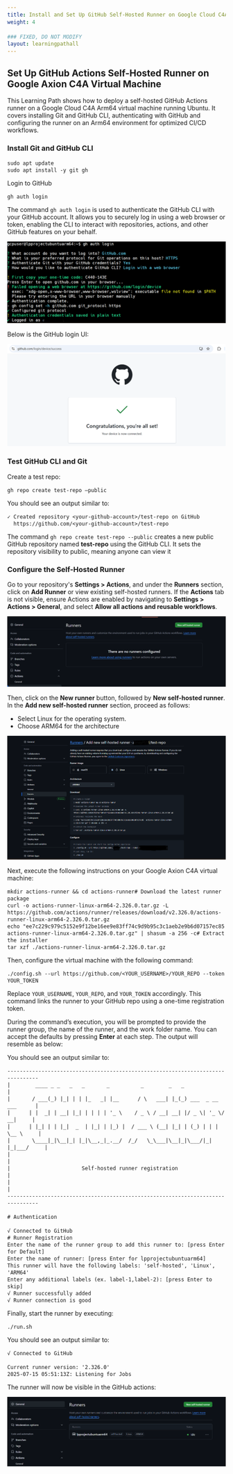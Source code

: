 ```yaml
---
title: Install and Set Up GitHub Self-Hosted Runner on Google Cloud C4A Virtual Machine
weight: 4

### FIXED, DO NOT MODIFY
layout: learningpathall
---
```



## Set Up GitHub Actions Self-Hosted Runner on Google Axion C4A Virtual Machine

This Learning Path shows how to deploy a self-hosted GitHub Actions runner on a Google Cloud C4A Arm64 virtual machine running Ubuntu. It covers installing Git and GitHub CLI, authenticating with GitHub and configuring the runner on an Arm64 environment for optimized CI/CD workflows.

### Install Git and GitHub CLI 
```console
sudo apt update 
sudo apt install -y git gh
```
Login to GitHub
```console
gh auth login 
 ```
The command `gh auth login` is used to authenticate the GitHub CLI with your GitHub account. It allows you to securely log in using a web browser or token, enabling the CLI to interact with repositories, actions, and other GitHub features on your behalf.

![Login to GitHub](./images/gh-auth.png)

Below is the GitHub login UI:

![GitHub UI](./images/login-page.png)

### Test GitHub CLI and Git 
Create a test repo: 
```console
gh repo create test-repo –public
```
You should see an output similar to:
```output
✓ Created repository <your-github-account>/test-repo on GitHub
  https://github.com/<your-github-account>/test-repo
```

The command `gh repo create test-repo --public` creates a new public GitHub repository named **test-repo** using the GitHub CLI. It sets the repository visibility to public, meaning anyone can view it 

### Configure the Self-Hosted Runner
Go to your repository's **Settings > Actions**, and under the **Runners** section, click on **Add Runner** or view existing self-hosted runners.
If the **Actions** tab is not visible, ensure Actions are enabled by navigating to **Settings > Actions > General**, and select **Allow all actions and reusable workflows**.

![runner](./images/newsh-runner.png)

Then, click on the **New runner** button, followed by **New self-hosted runner**. In the **Add new self-hosted runner** section, proceed as follows:
- Select Linux for the operating system.
- Choose ARM64 for the architecture

![new-runner](./images/new-runner.png)

Next, execute the following instructions on your Google Axion C4A virtual machine:
```console
mkdir actions-runner && cd actions-runner# Download the latest runner package
curl -o actions-runner-linux-arm64-2.326.0.tar.gz -L https://github.com/actions/runner/releases/download/v2.326.0/actions-runner-linux-arm64-2.326.0.tar.gz
echo "ee7c229c979c5152e9f12be16ee9e83ff74c9d9b95c3c1aeb2e9b6d07157ec85  actions-runner-linux-arm64-2.326.0.tar.gz" | shasum -a 256 -c# Extract the installer
tar xzf ./actions-runner-linux-arm64-2.326.0.tar.gz
```
Then, configure the virtual machine with the following command:

```console
./config.sh --url https://github.com/<YOUR_USERNAME>/YOUR_REPO --token YOUR_TOKEN
```
Replace `YOUR_USERNAME`, `YOUR_REPO`, and `YOUR_TOKEN` accordingly.
This command links the runner to your GitHub repo using a one-time registration token.

During the command’s execution, you will be prompted to provide the runner group, the name of the runner, and the work folder name. You can accept the defaults by pressing **Enter** at each step. The output will resemble as below:

You should see an output similar to:

```output
--------------------------------------------------------------------------------
|        ____ _ _   _   _       _          _        _   _                      |
|       / ___(_) |_| | | |_   _| |__      / \   ___| |_(_) ___  _ __  ___      |
|      | |  _| | __| |_| | | | | '_ \    / _ \ / __| __| |/ _ \| '_ \/ __|     |
|      | |_| | | |_|  _  | |_| | |_) |  / ___ \ (__| |_| | (_) | | | \__ \     |
|       \____|_|\__|_| |_|\__,_|_.__/  /_/   \_\___|\__|_|\___/|_| |_|___/     |
|                                                                              |
|                       Self-hosted runner registration                        |
|                                                                              |
--------------------------------------------------------------------------------

# Authentication

√ Connected to GitHub
# Runner Registration
Enter the name of the runner group to add this runner to: [press Enter for Default]
Enter the name of runner: [press Enter for lpprojectubuntuarm64]
This runner will have the following labels: 'self-hosted', 'Linux', 'ARM64'
Enter any additional labels (ex. label-1,label-2): [press Enter to skip]
√ Runner successfully added
√ Runner connection is good
```

Finally, start the runner by executing:
```console
./run.sh
```
You should see an output similar to:

```output
√ Connected to GitHub

Current runner version: '2.326.0'
2025-07-15 05:51:13Z: Listening for Jobs
```
The runner will now be visible in the GitHub actions:

![final-runner](./images/final-runner.png)
